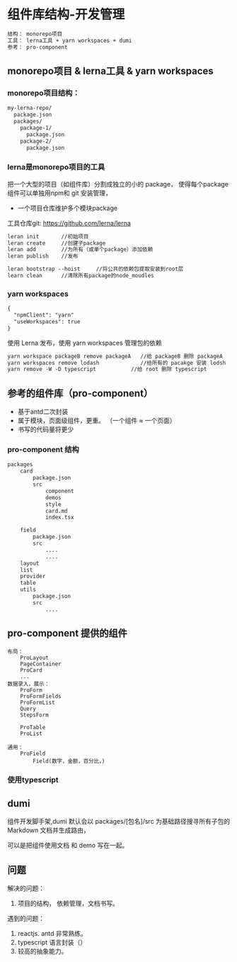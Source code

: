 
# 组件库结构-开发管理

```html
结构： monorepo项目
工具： lerna工具 + yarn workspaces + dumi
参考： pro-component
```

##  monorepo项目  & lerna工具 & yarn workspaces

### monorepo项目结构：

```html
my-lerna-repo/
  package.json
  packages/
    package-1/
      package.json
    package-2/
      package.json
```

### lerna是monorepo项目的工具

把一个大型的项目（如组件库）分割成独立的小的 package， 使得每个package 组件可以单独用npm和 git 安装管理，

* 一个项目仓库维护多个模块package

工具仓库git: https://github.com/lerna/lerna

```html
leran init       //初始项目
leran create     //创建子package
leran add        //为所有（或单个package）添加依赖
leran publish    //发布

leran bootstrap --hoist     //将公共的依赖包提取安装到root层
learn clean      //清除所有package的node_moudles
```

### yarn workspaces

```html
{
  "npmClient": "yarn"
  "useWorkspaces": true
}
```
使用 Lerna 发布，使用 yarn workspaces 管理包的依赖

```html
yarn workspace packageB remove packageA   //给 packageB 删除 packageA
yarn workspaces remove lodash             //给所有的 pacakge 安装 lodsh
yarn remove -W -D typescript           //给 root 删除 typescript

```

## 参考的组件库（pro-component）

* 基于antd二次封装
* 属于模块，页面级组件，更重。 （一个组件 ≈ 一个页面）
* 书写的代码量将更少


### pro-component 结构

```html
packages
    card
        package.json
        src
            component
            demos
            style
            card.md
            index.tsx

    field
        package.json
        src
            ....
            ....
    layout
    list
    provider
    table
    utils
        package.json
        src
            ....
```



## pro-component 提供的组件
    布局：
        ProLayout
        PageContainer
        ProCard
        ...
    数据录入，展示：
        ProForm
        ProFormFields
        ProFormList
        Query
        StepsForm

        ProTable
        ProList

    通用：
        ProField
            Field(数字，金额，百分比，)
    



### 使用typescript


## dumi  

组件开发脚手架,dumi 默认会以 packages/[包名]/src 为基础路径搜寻所有子包的 Markdown 文档并生成路由，

可以是把组件使用文档 和 demo 写在一起。


## 问题
解决的问题：
1. 项目的结构， 依赖管理，文档书写。

遇到的问题：
1. reactjs. antd 非常熟练。
2. typescript 语言封装（）
3. 较高的抽象能力。
